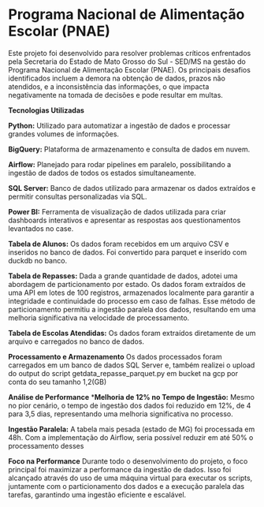 # Programa Nacional de Alimentação Escolar (PNAE)


Este projeto foi desenvolvido para resolver problemas críticos enfrentados pela Secretaria do Estado de Mato Grosso do Sul - SED/MS na gestão do Programa Nacional de Alimentação Escolar (PNAE). Os principais desafios identificados incluem a demora na obtenção de dados, prazos não atendidos, e a inconsistência das informações, o que impacta negativamente na tomada de decisões e pode resultar em multas.


**Tecnologias Utilizadas**

**Python:** Utilizado para automatizar a ingestão de dados e processar grandes volumes de informações.

**BigQuery:** Plataforma de armazenamento e consulta de dados em nuvem.

**Airflow:** Planejado para rodar pipelines em paralelo, possibilitando a ingestão de dados de todos os estados simultaneamente.

**SQL Server:** Banco de dados utilizado para armazenar os dados extraídos e permitir consultas personalizadas via SQL.

**Power BI:** Ferramenta de visualização de dados utilizada para criar dashboards interativos e apresentar as respostas aos questionamentos levantados no case.



**Tabela de Alunos:** Os dados foram recebidos em um arquivo CSV e inseridos no banco de dados. Foi convertido para parquet e inserido com duckdb no banco.

**Tabela de Repasses:** Dada a grande quantidade de dados, adotei uma abordagem de particionamento por estado. Os dados foram extraídos de uma API em lotes de 100 registros, armazenados localmente para garantir a integridade e continuidade do processo em caso de falhas. Esse método de particionamento permitiu a ingestão paralela dos dados, resultando em uma melhoria significativa na velocidade de processamento.

**Tabela de Escolas Atendidas:** Os dados foram extraídos diretamente de um arquivo e carregados no banco de dados.


**Processamento e Armazenamento**
Os dados processados foram carregados em um banco de dados SQL Server e, também realizei o upload do output do script getdata_repasse_parquet.py em bucket na gcp por conta do seu tamanho 1,2(GB)


**Análise de Performance**
***Melhoria de 12% no Tempo de Ingestão:** Mesmo no pior cenário, o tempo de ingestão dos dados foi reduzido em 12%, de 4 para 3,5 dias, representando uma melhoria significativa no processo.

**Ingestão Paralela:** A tabela mais pesada (estado de MG) foi processada em 48h. Com a implementação do Airflow, seria possível reduzir em até 50% o processamento desses


**Foco na Performance**
Durante todo o desenvolvimento do projeto, o foco principal foi maximizar a performance da ingestão de dados. Isso foi alcançado através do uso de uma máquina virtual para executar os scripts, juntamente com o particionamento dos dados e a execução paralela das tarefas, garantindo uma ingestão eficiente e escalável.
